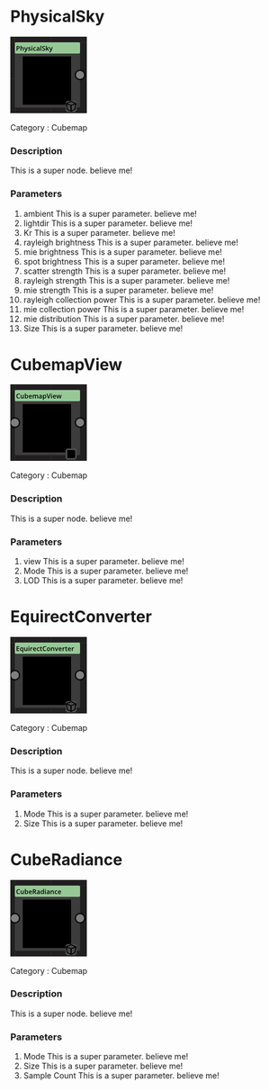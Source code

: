 # PhysicalSky
![node picture](./Pictures/PhysicalSky.png)

Category : Cubemap
### Description
This is a super node. believe me!
### Parameters
1. ambient
This is a super parameter. believe me!
1. lightdir
This is a super parameter. believe me!
1. Kr
This is a super parameter. believe me!
1. rayleigh brightness
This is a super parameter. believe me!
1. mie brightness
This is a super parameter. believe me!
1. spot brightness
This is a super parameter. believe me!
1. scatter strength
This is a super parameter. believe me!
1. rayleigh strength
This is a super parameter. believe me!
1. mie strength
This is a super parameter. believe me!
1. rayleigh collection power
This is a super parameter. believe me!
1. mie collection power
This is a super parameter. believe me!
1. mie distribution
This is a super parameter. believe me!
1. Size
This is a super parameter. believe me!

# CubemapView
![node picture](./Pictures/CubemapView.png)

Category : Cubemap
### Description
This is a super node. believe me!
### Parameters
1. view
This is a super parameter. believe me!
1. Mode
This is a super parameter. believe me!
1. LOD
This is a super parameter. believe me!

# EquirectConverter
![node picture](./Pictures/EquirectConverter.png)

Category : Cubemap
### Description
This is a super node. believe me!
### Parameters
1. Mode
This is a super parameter. believe me!
1. Size
This is a super parameter. believe me!

# CubeRadiance
![node picture](./Pictures/CubeRadiance.png)

Category : Cubemap
### Description
This is a super node. believe me!
### Parameters
1. Mode
This is a super parameter. believe me!
1. Size
This is a super parameter. believe me!
1. Sample Count
This is a super parameter. believe me!

